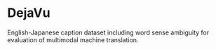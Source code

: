 # DejaVu
English-Japanese caption dataset including word sense ambiguity for evaluation of multimodal machine translation.
